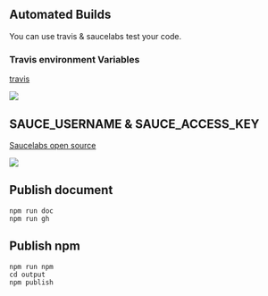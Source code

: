 ## Automated Builds

You can use travis & saucelabs test your code.

### Travis environment Variables

[travis](https://travis-ci.org/)

![](https://cloud.githubusercontent.com/assets/3949015/23390555/dafcf4ee-fda9-11e6-931a-8f4de5d0973b.png)

## SAUCE_USERNAME & SAUCE_ACCESS_KEY

[Saucelabs open source](https://saucelabs.com/open-source/open-sauce)

![](https://cloud.githubusercontent.com/assets/3949015/23390554/daf8a9e8-fda9-11e6-9de8-a796e2a89226.png)


## Publish document

```shell
npm run doc
npm run gh
```

## Publish npm

```shell
npm run npm
cd output
npm publish
```
